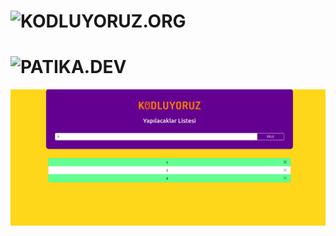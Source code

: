
# ![KODLUYORUZ.ORG](https://www.kodluyoruz.org/)

# ![PATIKA.DEV](https://www.patika.dev/tr)

![TODO LIST](https://github.com/cankskrk/PATIKA.DEV-JS-HW-2-TODO-LIST/blob/main/Ekran%20g%C3%B6r%C3%BCnt%C3%BCs%C3%BC%202022-05-20%2016-34-53.png?raw=true)
